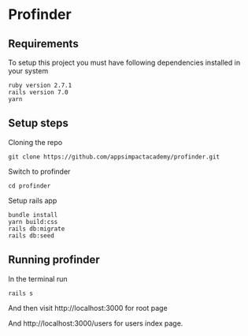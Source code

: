# Profinder

## Requirements

To setup this project you must have following dependencies installed in your system

```
ruby version 2.7.1
rails version 7.0
yarn
```

## Setup steps

Cloning the repo
```
git clone https://github.com/appsimpactacademy/profinder.git
```

Switch to profinder
```
cd profinder
```

Setup rails app
```
bundle install
yarn build:css
rails db:migrate
rails db:seed
```

## Running profinder

In the terminal run 

```
rails s
```

And then visit http://localhost:3000 for root page

And http://localhost:3000/users for users index page.
